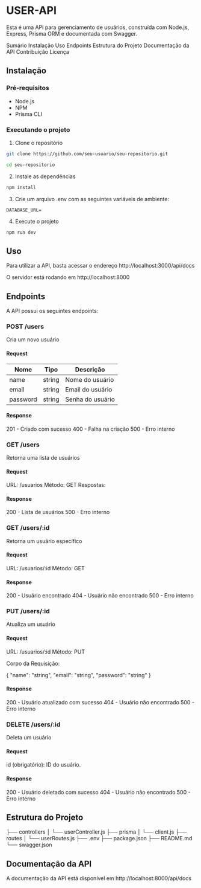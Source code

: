 # USER-API
 Esta é uma API para gerenciamento de usuários, construída com Node.js, Express, Prisma ORM e documentada com Swagger.


Sumário
    Instalação
    Uso
    Endpoints
    Estrutura do Projeto
    Documentação da API
    Contribuição
    Licença

## Instalação

### Pré-requisitos

- Node.js
- NPM
- Prisma CLI


### Executando o projeto

1. Clone o repositório

```bash
git clone https://github.com/seu-usuario/seu-repositorio.git

cd seu-repositorio
```

2. Instale as dependências
```bash
npm install
```

3. Crie um arquivo .env com as seguintes variáveis de ambiente:

```
DATABASE_URL=
```

4. Execute o projeto
```bash
npm run dev
```

## Uso
Para utilizar a API, basta acessar o endereço http://localhost:3000/api/docs

O servidor está rodando em http://localhost:8000

## Endpoints
A API possui os seguintes endpoints:

### POST /users
Cria um novo usuário
#### Request
| Nome | Tipo | Descrição |
| --- | --- | --- |
| name | string | Nome do usuário |
| email | string | Email do usuário |
| password | string | Senha do usuário |

#### Response

201 - Criado com sucesso
400 - Falha na criação
500 - Erro interno

### GET /users
Retorna uma lista de usuários
#### Request

URL: /usuarios
Método: GET
Respostas:

#### Response
200 - Lista de usuários
500 - Erro interno

### GET /users/:id
Retorna um usuário específico
#### Request
URL: /usuarios/:id
Método: GET

#### Response
200 - Usuário encontrado
404 - Usuário não encontrado
500 - Erro interno

### PUT /users/:id
Atualiza um usuário
#### Request
URL: /usuarios/:id
Método: PUT

Corpo da Requisição:


{
  "name": "string",
  "email": "string",
  "password": "string"
}


#### Response
200 - Usuário atualizado com sucesso
404 - Usuário não encontrado
500 - Erro interno

### DELETE /users/:id
Deleta um usuário
#### Request

id (obrigatório): ID do usuário.

#### Response
200 - Usuário deletado com sucesso
404 - Usuário não encontrado
500 - Erro interno

## Estrutura do Projeto

├── controllers
│   └── userController.js
├── prisma
│   └── client.js
├── routes
│   └── userRoutes.js
├── .env
├── package.json
├── README.md
└── swagger.json

## Documentação da API

A documentação da API está disponível em http://localhost:8000/api/docs
